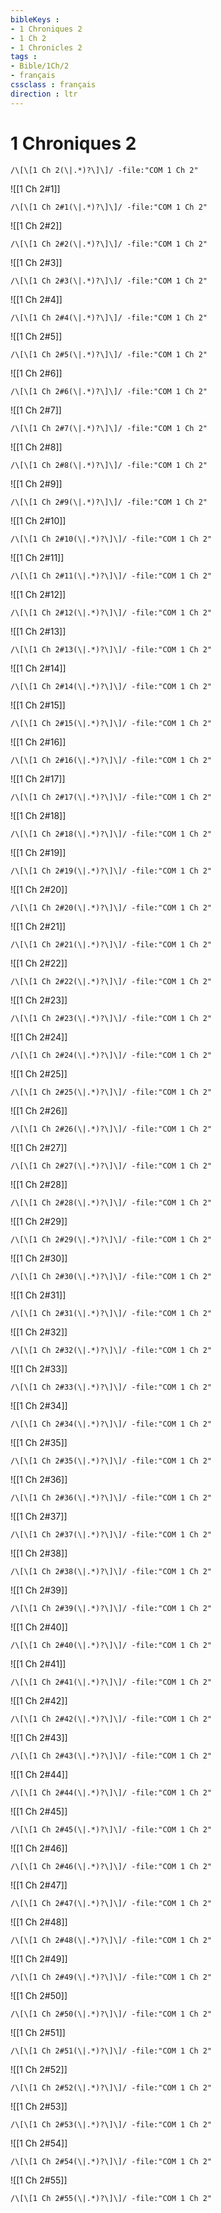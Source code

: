 ```yaml
---
bibleKeys : 
- 1 Chroniques 2
- 1 Ch 2
- 1 Chronicles 2
tags : 
- Bible/1Ch/2
- français
cssclass : français
direction : ltr
---
```


# 1 Chroniques 2

```query
/\[\[1 Ch 2(\|.*)?\]\]/ -file:"COM 1 Ch 2"
```



![[1 Ch 2#1]]

```query
/\[\[1 Ch 2#1(\|.*)?\]\]/ -file:"COM 1 Ch 2"
```

![[1 Ch 2#2]]

```query
/\[\[1 Ch 2#2(\|.*)?\]\]/ -file:"COM 1 Ch 2"
```

![[1 Ch 2#3]]

```query
/\[\[1 Ch 2#3(\|.*)?\]\]/ -file:"COM 1 Ch 2"
```

![[1 Ch 2#4]]

```query
/\[\[1 Ch 2#4(\|.*)?\]\]/ -file:"COM 1 Ch 2"
```

![[1 Ch 2#5]]

```query
/\[\[1 Ch 2#5(\|.*)?\]\]/ -file:"COM 1 Ch 2"
```

![[1 Ch 2#6]]

```query
/\[\[1 Ch 2#6(\|.*)?\]\]/ -file:"COM 1 Ch 2"
```

![[1 Ch 2#7]]

```query
/\[\[1 Ch 2#7(\|.*)?\]\]/ -file:"COM 1 Ch 2"
```

![[1 Ch 2#8]]

```query
/\[\[1 Ch 2#8(\|.*)?\]\]/ -file:"COM 1 Ch 2"
```

![[1 Ch 2#9]]

```query
/\[\[1 Ch 2#9(\|.*)?\]\]/ -file:"COM 1 Ch 2"
```

![[1 Ch 2#10]]

```query
/\[\[1 Ch 2#10(\|.*)?\]\]/ -file:"COM 1 Ch 2"
```

![[1 Ch 2#11]]

```query
/\[\[1 Ch 2#11(\|.*)?\]\]/ -file:"COM 1 Ch 2"
```

![[1 Ch 2#12]]

```query
/\[\[1 Ch 2#12(\|.*)?\]\]/ -file:"COM 1 Ch 2"
```

![[1 Ch 2#13]]

```query
/\[\[1 Ch 2#13(\|.*)?\]\]/ -file:"COM 1 Ch 2"
```

![[1 Ch 2#14]]

```query
/\[\[1 Ch 2#14(\|.*)?\]\]/ -file:"COM 1 Ch 2"
```

![[1 Ch 2#15]]

```query
/\[\[1 Ch 2#15(\|.*)?\]\]/ -file:"COM 1 Ch 2"
```

![[1 Ch 2#16]]

```query
/\[\[1 Ch 2#16(\|.*)?\]\]/ -file:"COM 1 Ch 2"
```

![[1 Ch 2#17]]

```query
/\[\[1 Ch 2#17(\|.*)?\]\]/ -file:"COM 1 Ch 2"
```

![[1 Ch 2#18]]

```query
/\[\[1 Ch 2#18(\|.*)?\]\]/ -file:"COM 1 Ch 2"
```

![[1 Ch 2#19]]

```query
/\[\[1 Ch 2#19(\|.*)?\]\]/ -file:"COM 1 Ch 2"
```

![[1 Ch 2#20]]

```query
/\[\[1 Ch 2#20(\|.*)?\]\]/ -file:"COM 1 Ch 2"
```

![[1 Ch 2#21]]

```query
/\[\[1 Ch 2#21(\|.*)?\]\]/ -file:"COM 1 Ch 2"
```

![[1 Ch 2#22]]

```query
/\[\[1 Ch 2#22(\|.*)?\]\]/ -file:"COM 1 Ch 2"
```

![[1 Ch 2#23]]

```query
/\[\[1 Ch 2#23(\|.*)?\]\]/ -file:"COM 1 Ch 2"
```

![[1 Ch 2#24]]

```query
/\[\[1 Ch 2#24(\|.*)?\]\]/ -file:"COM 1 Ch 2"
```

![[1 Ch 2#25]]

```query
/\[\[1 Ch 2#25(\|.*)?\]\]/ -file:"COM 1 Ch 2"
```

![[1 Ch 2#26]]

```query
/\[\[1 Ch 2#26(\|.*)?\]\]/ -file:"COM 1 Ch 2"
```

![[1 Ch 2#27]]

```query
/\[\[1 Ch 2#27(\|.*)?\]\]/ -file:"COM 1 Ch 2"
```

![[1 Ch 2#28]]

```query
/\[\[1 Ch 2#28(\|.*)?\]\]/ -file:"COM 1 Ch 2"
```

![[1 Ch 2#29]]

```query
/\[\[1 Ch 2#29(\|.*)?\]\]/ -file:"COM 1 Ch 2"
```

![[1 Ch 2#30]]

```query
/\[\[1 Ch 2#30(\|.*)?\]\]/ -file:"COM 1 Ch 2"
```

![[1 Ch 2#31]]

```query
/\[\[1 Ch 2#31(\|.*)?\]\]/ -file:"COM 1 Ch 2"
```

![[1 Ch 2#32]]

```query
/\[\[1 Ch 2#32(\|.*)?\]\]/ -file:"COM 1 Ch 2"
```

![[1 Ch 2#33]]

```query
/\[\[1 Ch 2#33(\|.*)?\]\]/ -file:"COM 1 Ch 2"
```

![[1 Ch 2#34]]

```query
/\[\[1 Ch 2#34(\|.*)?\]\]/ -file:"COM 1 Ch 2"
```

![[1 Ch 2#35]]

```query
/\[\[1 Ch 2#35(\|.*)?\]\]/ -file:"COM 1 Ch 2"
```

![[1 Ch 2#36]]

```query
/\[\[1 Ch 2#36(\|.*)?\]\]/ -file:"COM 1 Ch 2"
```

![[1 Ch 2#37]]

```query
/\[\[1 Ch 2#37(\|.*)?\]\]/ -file:"COM 1 Ch 2"
```

![[1 Ch 2#38]]

```query
/\[\[1 Ch 2#38(\|.*)?\]\]/ -file:"COM 1 Ch 2"
```

![[1 Ch 2#39]]

```query
/\[\[1 Ch 2#39(\|.*)?\]\]/ -file:"COM 1 Ch 2"
```

![[1 Ch 2#40]]

```query
/\[\[1 Ch 2#40(\|.*)?\]\]/ -file:"COM 1 Ch 2"
```

![[1 Ch 2#41]]

```query
/\[\[1 Ch 2#41(\|.*)?\]\]/ -file:"COM 1 Ch 2"
```

![[1 Ch 2#42]]

```query
/\[\[1 Ch 2#42(\|.*)?\]\]/ -file:"COM 1 Ch 2"
```

![[1 Ch 2#43]]

```query
/\[\[1 Ch 2#43(\|.*)?\]\]/ -file:"COM 1 Ch 2"
```

![[1 Ch 2#44]]

```query
/\[\[1 Ch 2#44(\|.*)?\]\]/ -file:"COM 1 Ch 2"
```

![[1 Ch 2#45]]

```query
/\[\[1 Ch 2#45(\|.*)?\]\]/ -file:"COM 1 Ch 2"
```

![[1 Ch 2#46]]

```query
/\[\[1 Ch 2#46(\|.*)?\]\]/ -file:"COM 1 Ch 2"
```

![[1 Ch 2#47]]

```query
/\[\[1 Ch 2#47(\|.*)?\]\]/ -file:"COM 1 Ch 2"
```

![[1 Ch 2#48]]

```query
/\[\[1 Ch 2#48(\|.*)?\]\]/ -file:"COM 1 Ch 2"
```

![[1 Ch 2#49]]

```query
/\[\[1 Ch 2#49(\|.*)?\]\]/ -file:"COM 1 Ch 2"
```

![[1 Ch 2#50]]

```query
/\[\[1 Ch 2#50(\|.*)?\]\]/ -file:"COM 1 Ch 2"
```

![[1 Ch 2#51]]

```query
/\[\[1 Ch 2#51(\|.*)?\]\]/ -file:"COM 1 Ch 2"
```

![[1 Ch 2#52]]

```query
/\[\[1 Ch 2#52(\|.*)?\]\]/ -file:"COM 1 Ch 2"
```

![[1 Ch 2#53]]

```query
/\[\[1 Ch 2#53(\|.*)?\]\]/ -file:"COM 1 Ch 2"
```

![[1 Ch 2#54]]

```query
/\[\[1 Ch 2#54(\|.*)?\]\]/ -file:"COM 1 Ch 2"
```

![[1 Ch 2#55]]

```query
/\[\[1 Ch 2#55(\|.*)?\]\]/ -file:"COM 1 Ch 2"
```

